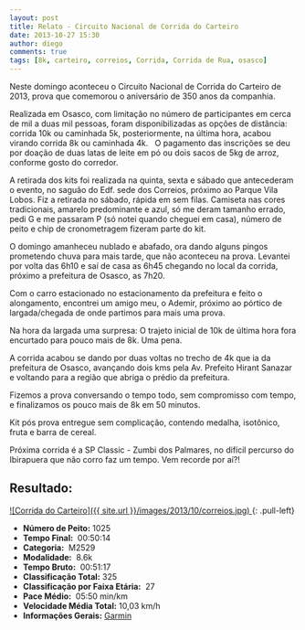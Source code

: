 ```yaml
---
layout: post
title: Relato - Circuito Nacional de Corrida do Carteiro
date: 2013-10-27 15:30
author: diego
comments: true
tags: [8k, carteiro, correios, Corrida, Corrida de Rua, osasco]
---
```

Neste domingo aconteceu o Circuito Nacional de Corrida do Carteiro de 2013, prova que comemorou o aniversário de 350 anos da companhia.

Realizada em Osasco, com limitação no número de participantes em cerca de mil a duas mil pessoas, foram disponibilizadas as opções de distância: corrida 10k ou caminhada 5k, posteriormente, na última hora, acabou virando corrida 8k ou caminhada 4k.   O pagamento das inscrições se deu por doação de duas latas de leite em pó ou dois sacos de 5kg de arroz, conforme gosto do corredor.

A retirada dos kits foi realizada na quinta, sexta e sábado que antecederam o evento, no saguão do Edf. sede dos Correios, próximo ao Parque Vila Lobos. Fiz a retirada no sábado, rápida em sem filas. Camiseta nas cores tradicionais, amarelo predominante e azul, só me deram tamanho errado, pedi G e me passaram P (só notei quando cheguei em casa), número de peito e chip de cronometragem fizeram parte do kit.

O domingo amanheceu nublado e abafado, ora dando alguns pingos prometendo chuva para mais tarde, que não aconteceu na prova. Levantei por volta das 6h10 e saí de casa as 6h45 chegando no local da corrida, próximo a prefeitura de Osasco, as 7h20.

Com o carro estacionado no estacionamento da prefeitura e feito o alongamento, encontrei um amigo meu, o Ademir, próximo ao pórtico de largada/chegada de onde partimos para mais uma prova.

Na hora da largada uma surpresa: O trajeto inicial de 10k de última hora fora encurtado para pouco mais de 8k. Uma pena.

A corrida acabou se dando por duas voltas no trecho de 4k  que ia da prefeitura de Osasco, avançando dois kms pela Av. Prefeito Hirant Sanazar e voltando para a região que abriga o prédio da prefeitura.

Fizemos a prova conversando o tempo todo, sem compromisso com tempo, e finalizamos os pouco mais de 8k em 50 minutos.

Kit pós prova entregue sem complicação, contendo medalha, isotônico, fruta e barra de cereal.

Próxima corrida é a SP Classic - Zumbi dos Palmares, no difícil percurso do Ibirapuera que não corro faz um tempo. Vem recorde por aí?!


## Resultado:

<a href="/images/2013/10/correios_big.jpg">
![Corrida do Carteiro]({{ site.url }}/images/2013/10/correios.jpg)
</a>
{: .pull-left}

* **Número de Peito:**  1025
* **Tempo Final:**  00:50:14
* **Categoria:**  M2529
* **Modalidade:**  8.6k
* **Tempo Bruto:**  00:51:17
* **Classificação Total:**  325
* **Classificação por Faixa Etária:**  27
* **Pace Médio:**  05:50 min/km
* **Velocidade Média Total:**  10,03 km/h
* **Informações Gerais:** <a href="http://connect.garmin.com/activity/396212034" target="_blank">Garmin</a>
